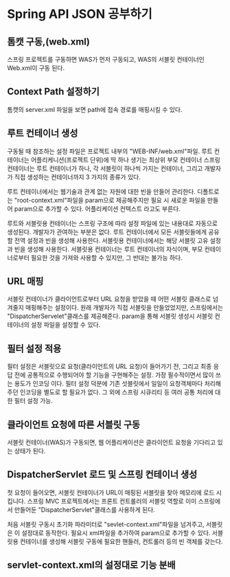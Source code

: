 # Spring API JSON 공부하기

## 톰캣 구동,(web.xml)
스프링 프로젝트를 구동하면 WAS가 먼저 구동되고, WAS의 서블릿 컨테이너인 Web.xml이 구동 된다.

## Context Path 설정하기
톰캣의 server.xml 파일을 보면 path에 접속 경로를 매핑시킬 수 있다.

## 루트 컨테이너 생성
구동될 때 참조하는 설정 파일은 프로젝트 내부의 "WEB-INF/web.xml"파일.
루트 컨테이너는 어플리케니션(프로젝트 단위)에 딱 하나 생기는 최상위 부모 컨테이너
스프링 컨테이너는 루트 컨테이너가 하나, 각 서블릿이 하나씩 가지는 컨테이너, 그리고 개발자가 직접 생성하는 컨테이너까지 3 가지의 종류가 있다.

루트 컨테이너에서는 웹기술과 관계 없는 자원에 대한 빈을 만들어 관리한다.
디폴트로는 "root-context.xml"파일을 param으로 제공해주지만 필요 시 새로운 파일을 만들어 param으로 추가할 수 있다.
어플리케이션 컨텍스트 라고도 부른다.

루트와 서블릿용 컨테이너는 스프링 구조에 따라 설정 파일에 있는 내용대로 자동으로 생성된다.
개발자가 관여하는 부분은 없다.
루트 컨테이너에서 모든 서블릿들에게 공유할 전역 설정과 빈을 생성해 사용한다.
서블릿용 컨테이너에서는 해당 서블릿 고유 설정과 빈을 생성해 사용한다.
서블릿용 컨테이너는 루트 컨테이너의 자식이며, 부모 컨테이너로부터 필요한 것을 가져와 사용할 수 있지만, 그 반대는 불가능 하다.

## URL 매핑
서블릿 컨테이너가 클라이언트로부터 URL 요청을 받았을 때 어떤 서블릿 클래스로 넘겨줄지 매핑해주는 설정이다.
원래 개발자가 직접 서블릿을 만들었었지만, 스프링에서는 "DispatcherServelet"클래스를 제공해준다.
param을 통해 서블릿 생성시 서블릿 컨테이너의 설정 파일을 설정할 수 있다.

## 필터 설정 적용
필터 설정은 서블릿으로 요청(클라이언트의 URL 요청)이 들어가기 전, 그리고 최종 응답 전에 공통적으로 수행되어야 할 기능을 구현해주는 설정.
가장 필수적이면서 많이 쓰는 용도가 인코딩 이다.
필터 설정 덕분에 기존 섯블릿에서 일일이 요청객체마다 처리해주던 인코딩을 별도로 할 필요가 없다.
그 외에 스프링 시큐리티 등 여러 공통 처리에 대한 필터 설정 가능.

## 클라이언트 요청에 따른 서블릿 구동
서블릿 컨테이너(WAS)가 구동되면, 웹 어플리케이션은 클라이언트 요청을 기다리고 있는 상태가 된다.

## DispatcherServlet 로드 및 스프링 컨테이너 생성
첫 요청이 들어오면, 서블릿 컨테이너가 URL이 매핑된 서블릿을 찾아 메모리에 로드 시킵니다.
스프링 MVC 프로젝트에서는 프론트 컨트롤러의 서블릿 역할로 이미 스프링에서 만들어둔 "DispatcherServlet"클래스를 사용하게 된다.

처음 서블릿 구동시 초기화 파라미터로 "sevlet-context.xml"파일을 넘겨주고, 서블릿은 이 설정대로 동작한다.
필요시 xml파일을 추가하여 param으로 추가할 수 있다.
서블릿용 컨테이너를 생성해 서블릿 구동에 필요한 핸들러, 컨트롤러 등의 빈 객체를 갖는다.

## servlet-context.xml의 설정대로 기능 분배



